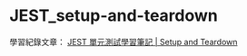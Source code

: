 # JEST_setup-and-teardown
學習紀錄文章： [JEST 單元測試學習筆記 | Setup and Teardown](https://medium.com/unalai/jest-%E5%96%AE%E5%85%83%E6%B8%AC%E8%A9%A6%E5%AD%B8%E7%BF%92%E7%AD%86%E8%A8%98-setup-and-teardown-6c36057e510b)
